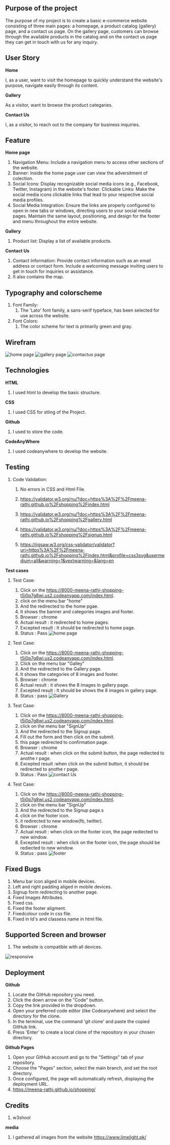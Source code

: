## Purpose of the project ##

The purpose of my project is to create a basic e-commerce website consisting of three main pages: a homepage, a product catalog (gallery) page, and a contact us page. On the gallery page, customers can browse through the available products in the catalog and on the contact us page they can get in touch with us for any inquiry.

## User Story ##

**Home**

I, as a user,  want to visit the homepage to quickly understand the website's purpose, navigate easily through its content.

**Gallery**

As a visitor, want to browse the product categaries.

**Contact Us**

I, as a visitor, to reach out to the company for business inquiries.

## Feature ##

**Home page**

1. Navigation Menu: Include a navigation menu to access other sections of the website.
2. Banner: Inside the home page user can view the adversitment of colection.
3. Social Icons: Display recognizable social media icons (e.g., Facebook, Twitter, Instagram) in the website's footer.
Clickable Links: Make the social media icons clickable links that lead to your respective social media profiles.
4. Social Media Integration: Ensure the links are properly configured to open in new tabs or windows, directing users to your social media pages.
Maintain the same layout, positioning, and design for the footer and menu throughout the entire website.

**Gallery**

1. Product list: Display a list of available products.

**Contact Us**

1. Contact Information: Provide contact information such as an email address or contact form. Include a welcoming message inviting users to get in touch for inquiries or assistance.
2. It also contains the map.

## Typography and colorscheme ##

1. Font Family:
   1. The 'Lato' font family, a sans-serif typeface, has been selected for use across the website.
2. Font Colors:
      1. The color scheme for text is primarily green and gray.

## Wirefram ##

![home page](readme-doc/home.png)
![gallery page](readme-doc/gallery.png)
![contactus page](readme-doc/contactus.png)

## Technologies ##

**HTML**

1. I used html to develop the basic structure.

**CSS**

1. I used CSS for stling of the Project.

**Github**

1. I used to store the code.

**CodeAnyWhere**

1. I used codeanywhere to develop the website.

## Testing ##

1. Code Validation:
   1. No errors in CSS and Html File.

   2. <https://validator.w3.org/nu/?doc=https%3A%2F%2Fmeena-rathi.github.io%2Fshopping%2Findex.html>
   3. <https://validator.w3.org/nu/?doc=https%3A%2F%2Fmeena-rathi.github.io%2Fshopping%2Fgallery.html>
   3. <https://validator.w3.org/nu/?doc=https%3A%2F%2Fmeena-rathi.github.io%2Fshopping%2Fsignup.html>
   4. <https://jigsaw.w3.org/css-validator/validator?uri=https%3A%2F%2Fmeena-rathi.github.io%2Fshopping%2Findex.html&profile=css3svg&usermedium=all&warning=1&vextwarning=&lang=en>

**Test cases**

1. Test Case:
   1. Click on the <https://8000-meena-rathi-shopping-t5i0p7g8wj.us2.codeanyapp.com/index.html>.
   2. click on the menu bar "home"
   3. And the redirected to the home pgae.
   4. It shows the banner and categories images and footer.
   5. Browser : chrome
   6. Actual result : it redirected to home pages.
   7. Excepted result : It should be redirected to home page.
   8. Status : Pass
![home page](readme-doc/testcase_home.JPG)

2. Test Case:
   1. Click on the <https://8000-meena-rathi-shopping-t5i0p7g8wj.us2.codeanyapp.com/index.html>.
   2. Click on the menu bar "Galley"
   3. And the redirected to the Gallery page.
   4. It shows the categories of 8 images and footer.
   5. Browser : chrome
   6. Actual result : it shows the 8 images in gallery page.
   7. Excepted result : It should be shows the 8 images in gallery page.
   8. Status : pass
![Gallery](readme-doc/testcase_gallery.JPG)

3. Test Case:
   1. Click on the <https://8000-meena-rathi-shopping-t5i0p7g8wj.us2.codeanyapp.com/index.html>.
   2. click on the menu bar "SignUp"
   3. And the redirected to the Signup page.
   4. Fill out the form and then click on the submit.
   5. this page redirected to confirmation page.
   6. Browser : chrome
   7. Actual result : when click on the submit button, the page rediected to anothe r page.
   8. Excepted result :when click on the submit button, it should be redirected to anothe r page.
   9. Status : Pass
![contact Us](readme-doc/textcase_signup.JPG)

4. Test Case:
   1. Click on the <https://8000-meena-rathi-shopping-t5i0p7g8wj.us2.codeanyapp.com/index.html>.
   2. click on the menu bar "SignUp"
   3. And the redirected to the Signup page.s
   4. click on the footer icon.
   5. it redirected to new window(fb, twitter).
   6. Browser : chrome
   7. Actual result : when click on the footer icon, the page rediected to new window.
   8. Excepted result : when click on the footer icon, the page should be rediected to new window.
   9. Status : pass
![footer](readme-doc/testcase_footer.JPG)

## Fixed Bugs ##

1. Menu bar icon aliged in mobile devices.
2. Left and right padding aliged in mobile devices.
3. Signup form redirecting to another page.
4. Fixed Images Attributes.
5. Fixed css.
6. Fixed the footer aligment.
7. Fixedcolour code in css file.
8. Fixed in Id's and classess name in html file.

## Supported Screen and browser ##

1. The website is compatible with all devices.

![responsive](readme-doc/responsive.JPG)

## Deployment ##

**Github**

1. Locate the GitHub repository you need.
2. Click the down arrow on the "Code" button.
3. Copy the link provided in the dropdown.
4. Open your preferred code editor (like Codeanywhere) and select the directory for the clone.
5. In the terminal, use the command 'git clone' and paste the copied GitHub link.
6. Press 'Enter' to create a local clone of the repository in your chosen directory.

**Github Pages**

1. Open your GitHub account and go to the "Settings" tab of your repository.
2. Choose the "Pages" section, select the main branch, and set the root directory.
3. Once configured, the page will automatically refresh, displaying the deployment URL.
4. https://meena-rathi.github.io/shopping/

## Credits ##

1. w3shool
   
**media**

1. I gathered all images from the website <https://www.limelight.pk/>
